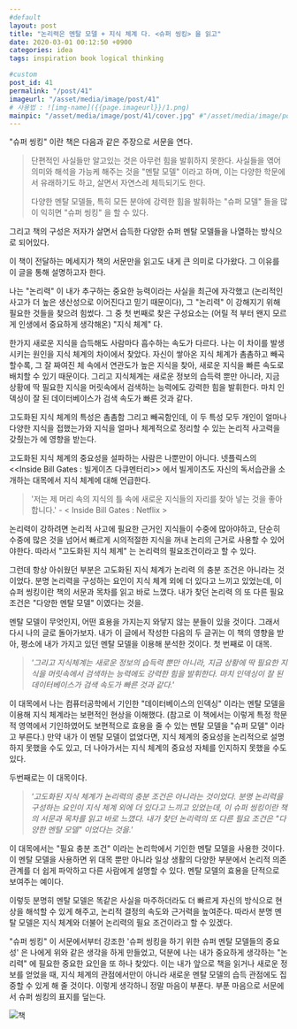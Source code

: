 ```yaml
---
#default
layout: post
title: "논리력은 멘탈 모델 + 지식 체계 다. <슈퍼 씽킹> 을 읽고"
date: 2020-03-01 00:12:50 +0900
categories: idea
tags: inspiration book logical thinking

#custom
post_id: 41
permalink: "/post/41"
imageurl: "/asset/media/image/post/41"
# 사용법 : ![img-name]({{page.imageurl}}/1.png)
mainpic: "/asset/media/image/post/41/cover.jpg" #"/asset/media/image/post/31/5.png"
---
```


"슈퍼 씽킹" 이란 책은 다음과 같은 주장으로 서문을 연다. 

> 단편적인 사실들만 알고있는 것은 아무런 힘을 발휘하지 못한다. 사실들을 엮어 의미와 해석을 가능케 해주는 것을 "멘탈 모델" 이라고 하며, 이는 다양한 학문에서 유래하기도 하고, 살면서 자연스레 체득되기도 한다.
> 
> 다양한 멘탈 모델들, 특히 모든 분야에 강력한 힘을 발휘하는 "슈퍼 모델" 들을 많이 익히면 "슈퍼 씽킹" 을 할 수 있다.

그리고 책의 구성은 저자가 살면서 습득한 다양한 슈퍼 멘탈 모델들을 나열하는 방식으로 되어있다. 

이 책이 전달하는 메세지가 책의 서문만을 읽고도 내게 큰 의미로 다가왔다. 그 이유를 이 글을 통해 설명하고자 한다. 

나는 "논리력" 이 내가 추구하는 중요한 능력이라는 사실을 최근에 자각했고 (논리적인 사고가 더 높은 생산성으로 이어진다고 믿기 때문이다), 그 "논리력" 이 강해지기 위해 필요한 것들을 찾으려 힘썼다. 그 중 첫 번째로 찾은 구성요소는 (어릴 적 부터 왠지 모르게 인생에서 중요하게 생각해온) "지식 체계" 다. 

한가지 새로운 지식을 습득해도 사람마다 흡수하는 속도가 다르다. 나는 이 차이를 발생시키는 원인을 지식 체계의 차이에서 찾았다.  자신이 쌓아온 지식 체계가 촘촘하고 빼곡할수록,  그 잘 짜여진 체 속에서 연관도가 높은 지식을 찾아, 새로운 지식을 빠른 속도로 배치할 수 있기 때문이다.  그리고 지식체계는 새로운 정보의 습득력 뿐만 아니라, 지금 상황에 딱 필요한 지식을 머릿속에서 검색하는 능력에도 강력한 힘을 발휘한다. 마치 인덱싱이 잘 된 데이터베이스가 검색 속도가 빠른 것과 같다.   

고도화된 지식 체계의 특성은  촘촘함 그리고 빼곡함인데, 이 두 특성 모두 개인이 얼마나 다양한 지식을 접했는가와 지식을 얼마나 체계적으로 정리할 수 있는 논리적 사고력을 갖췄는가 에 영향을 받는다. 

고도화된 지식 체계의 중요성을 설파하는 사람은 나뿐만이 아니다. 넷플릭스의 <<Inside Bill Gates : 빌게이츠 다큐멘터리>> 에서 빌게이츠도 자신의 독서습관을 소개하는 대목에서 지식 체계에 대해 언급한다. 

> '저는 제 머리 속의 지식의 틀 속에 새로운 지식들의 자리를 찾아 넣는 것을 좋아합니다.' - < Inside Bill Gates : Netflix >

논리력이 강하려면 논리적 사고에 필요한 근거인 지식들이 수중에 많아야하고, 단순히 수중에 많은 것을 넘어서 빠르게 시의적절한 지식을 꺼내 논리의 근거로 사용할 수 있어야한다. 따라서 "고도화된 지식 체계" 는 논리력의 필요조건이라고 할 수 있다. 

그런데 항상 아쉬웠던 부분은 고도화된 지식 체계가 논리력 의 충분 조건은 아니라는 것이었다.  분명 논리력을 구성하는 요인이 지식 체계 외에 더 있다고 느끼고 있었는데, 이 슈퍼 씽킹이란 책의 서문과 목차를 읽고 바로 느꼈다. 내가 찾던 논리력 의 또 다른 필요 조건은 "다양한 멘탈 모델" 이였다는 것을. 

멘탈 모델이 무엇인지, 어떤 효용을 가지는지 와닿지 않는 분들이 있을 것이다. 그래서 다시 나의 글로 돌아가보자. 내가 이 글에서 작성한 다음의 두 글귀는 이 책의 영향을 받아, 평소에 내가 가지고 있던 멘탈 모델을 이용해 분석한 것이다.  첫 번째로 이 대목.

> *'그리고 지식체계는 새로운 정보의 습득력 뿐만 아니라, 지금 상황에 딱 필요한 지식을 머릿속에서 검색하는 능력에도 강력한 힘을 발휘한다. 마치 인덱싱이 잘 된 데이터베이스가 검색 속도가 빠른 것과 같다.'*

이 대목에서 나는 컴퓨터공학에서 기인한 "데이터베이스의 인덱싱" 이라는 멘탈 모델을 이용해 지식 체계라는 보편적인 현상을 이해했다. (참고로 이 책에서는 이렇게 특정 학문적 영역에서 기인하였어도 보편적으로 효용을 줄 수 있는 멘탈 모델을 "슈퍼 모델" 이라고 부른다.)  만약 내가 이 멘탈 모델이 없었다면, 지식 체계의 중요성을 논리적으로 설명하지 못했을 수도 있고, 더 나아가서는 지식 체계의 중요성 자체를 인지하지 못했을 수도 있다. 

두번째로는 이 대목이다. 

> *'고도화된 지식 체계가 논리력의 충분 조건은 아니라는 것이었다. 분명 논리력을 구성하는 요인이 지식 체계 외에 더 있다고 느끼고 있었는데, 이 슈퍼 씽킹이란 책의 서문과 목차를 읽고 바로 느꼈다. 내가 찾던 논리력의 또 다른 필요 조건은 "다양한 멘탈 모델" 이었다는 것을.'*

이 대목에서는 "필요 충분 조건" 이라는 논리학에서 기인한 멘탈 모델을 사용한 것이다. 이 멘탈 모델을 사용하면 위 대목 뿐만 아니라 일상 생활의 다양한 부분에서 논리적 의존 관계를 더 쉽게 파악하고 다른 사람에게 설명할 수 있다. 멘탈 모델의 효용을 단적으로 보여주는 예이다. 

이렇듯 분명히 멘탈 모델은 똑같은 사실을 마주하더라도 더 빠르게 자신의 방식으로 현상을 해석할 수 있게 해주고, 논리적 결정의 속도와 근거력을 높여준다.  따라서 분명 멘탈 모델은 지식 체계와 더불어 논리력의 필요 조건이라고 할 수 있겠다. 

"슈퍼 씽킹" 이 서문에서부터 강조한 '슈퍼 씽킹을 하기 위한 슈퍼 멘탈 모델들의 중요성' 은 나에게 위와 같은 생각을 하게 만들었고, 덕분에 나는 내가 중요하게 생각하는 "논리력" 에 필요한 중요한 요인을 또 하나 찾았다. 이는 내가 앞으로 책을 읽거나 새로운 정보를 얻었을 때, 지식 체계의 관점에서만이 아니라 새로운 멘탈 모델의 습득 관점에도 집중할 수 있게 해 줄 것이다. 이렇게 생각하니 정말 마음이 부푼다. 부푼 마음으로 서문에서 슈퍼 씽킹의 표지를 덮는다.

![책]({{page.imageurl}}/bookcover.jpg)